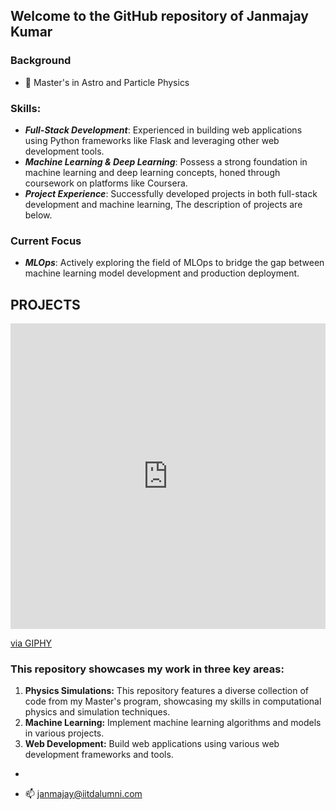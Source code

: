 ## Welcome to the GitHub repository of Janmajay Kumar
 ### Background
- 🔭  Master's in Astro and Particle Physics
### Skills:
- ***Full-Stack Development***: Experienced in building web applications using Python frameworks like Flask and leveraging other web development tools.
- ***Machine Learning & Deep Learning***: Possess a strong foundation in machine learning and deep learning concepts, honed through coursework on platforms like Coursera.
- ***Project Experience***: Successfully developed projects in both full-stack development and machine learning, The description of projects are below. 
### Current Focus
- ***MLOps***: Actively exploring the field of MLOps to bridge the gap between machine learning model development and production deployment.

## PROJECTS
 <div style="width:100%;height:0;padding-bottom:97%;position:relative;"><iframe src="https://giphy.com/embed/LESpNIDaNBUcRIPzng" width="100%" height="100%" style="position:absolute" frameBorder="0" class="giphy-embed" allowFullScreen></iframe></div><p><a href="https://giphy.com/gifs/gears-setting-configure-LESpNIDaNBUcRIPzng">via GIPHY</a></p>

### This repository showcases my work in three key areas:
1. **Physics Simulations:** This repository features a diverse collection of code from my Master's program, showcasing my skills in computational physics and simulation techniques.
2. **Machine Learning:** Implement machine learning algorithms and models in various projects.
3. **Web Development:** Build web applications using various web development frameworks and tools.

-

- 📫 janmajay@iitdalumni.com
